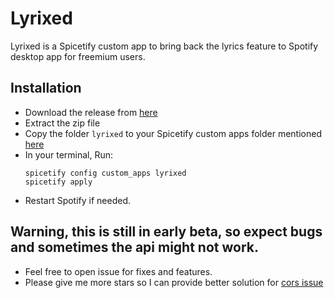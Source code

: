 # Lyrixed

Lyrixed is a Spicetify custom app to bring back the lyrics feature to Spotify desktop app for freemium users.

## Installation

- Download the release from [here](https://github.com/Nuzair46/Lyrixed/releases/download/beta/lyrixed.zip)
- Extract the zip file
- Copy the folder `lyrixed` to your Spicetify custom apps folder mentioned [here](https://spicetify.app/docs/advanced-usage/custom-apps)
- In your terminal, Run:
  ```
  spicetify config custom_apps lyrixed
  spicetify apply
  ```
- Restart Spotify if needed.

## Warning, this is still in early beta, so expect bugs and sometimes the api might not work.

- Feel free to open issue for fixes and features.
- Please give me more stars so I can provide better solution for [cors issue](https://cors.sh/)

